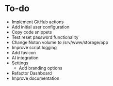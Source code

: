 # To-do

- Implement GitHub actions
- Add initial user configuration
- Copy code snippets
- Test reset password functionality
- Change Noton volume to /srv/www/storage/app
- Improve script logging
- Add favicon
- AI integration
- Settings
  - Add branding options
- Refactor Dashboard
- Improve documentation
